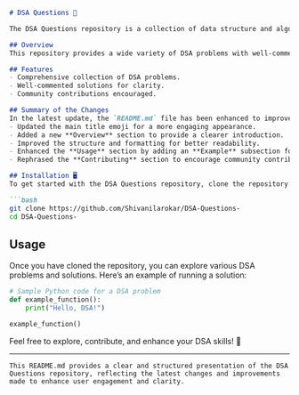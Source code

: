 ```markdown
# DSA Questions 🌟

The DSA Questions repository is a collection of data structure and algorithm problems designed to enhance your coding skills and understanding of fundamental concepts.

## Overview
This repository provides a wide variety of DSA problems with well-commented code snippets for easy understanding and reference. Community-driven contributions and improvements are welcome!

## Features
- Comprehensive collection of DSA problems.
- Well-commented solutions for clarity.
- Community contributions encouraged.

## Summary of the Changes
In the latest update, the `README.md` file has been enhanced to improve clarity and overall structure:
- Updated the main title emoji for a more engaging appearance.
- Added a new **Overview** section to provide a clearer introduction.
- Improved the structure and formatting for better readability.
- Enhanced the **Usage** section by adding an **Example** subsection for better guidance on running solutions.
- Rephrased the **Contributing** section to encourage community contributions without previous formalities.

## Installation 🖥️
To get started with the DSA Questions repository, clone the repository using the following command:

```bash
git clone https://github.com/Shivanilarokar/DSA-Questions-
cd DSA-Questions-
```

## Usage
Once you have cloned the repository, you can explore various DSA problems and solutions. Here’s an example of running a solution:

```python
# Sample Python code for a DSA problem
def example_function():
    print("Hello, DSA!")

example_function()
```

Feel free to explore, contribute, and enhance your DSA skills! 🚀

---
```
This README.md provides a clear and structured presentation of the DSA Questions repository, reflecting the latest changes and improvements made to enhance user engagement and clarity.